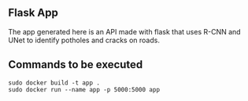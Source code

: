 ## Flask App

The app generated here is an API made with flask that uses R-CNN and UNet to identify potholes and cracks on roads. 

## Commands to be executed

```
sudo docker build -t app .
sudo docker run --name app -p 5000:5000 app
```

